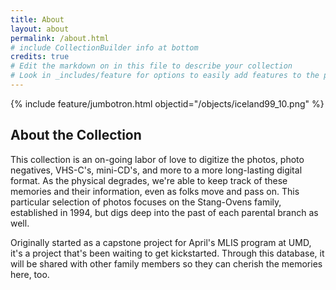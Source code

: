 ```yaml
---
title: About
layout: about
permalink: /about.html
# include CollectionBuilder info at bottom
credits: true
# Edit the markdown on in this file to describe your collection
# Look in _includes/feature for options to easily add features to the page
---
```


{% include feature/jumbotron.html objectid="/objects/iceland99_10.png" %}

## About the Collection
This collection is an on-going labor of love to digitize the photos, photo negatives, VHS-C's, mini-CD's, and more to a more long-lasting digital format. As the physical degrades, we're able to keep track of these memories and their information, even as folks move and pass on. This particular selection of photos focuses on the Stang-Ovens family, established in 1994, but digs deep into the past of each parental branch as well. 

Originally started as a capstone project for April's MLIS program at UMD, it's a project that's been waiting to get kickstarted. Through this database, it will be shared with other family members so they can cherish the memories here, too. 


